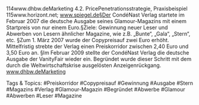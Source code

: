 114www.dhbw.deMarketing
4.2. PricePenetrationsstrategie, Praxisbeispiel
115www.horizont.net; www.spiegel.de§Der CondéNast Verlag startete im Februar 2007 die deutsche Ausgabe seines Glamour-Magazins mit einem Startpreis von nur einem Euro.§Ziele: Gewinnung neuer Leser und Abwerben von Lesern ähnlicher Magazine, wie z.B. „Bunte“, „Gala“, „Stern“, etc.   §Zum 1. März 2007 wurde der Copypreisauf zwei Euro erhöht.                                                Mittelfristig strebte der Verlag einen Preiskorridor zwischen 2,40 Euro und 3,50 Euro an.
§Im Februar 2009 stellte der CondéNast Verlag die deutsche Ausgabe der VanityFair wieder ein. Begründet wurde dieser Schritt mit dem durch die Weltwirtschaftskrise ausgelösten Anzeigenrückgang.
www.dhbw.deMarketing

   Tags & Topics:
   #Preiskorridor
   #Copypreisauf
   #Gewinnung
   #Ausgabe
   #Stern
   #Magazins
   #Verlag
   #Glamour-Magazin
   #Begründet
   #Abwerbe
   #Glamour
   #Abwerben
   #Leser
   #Magazine